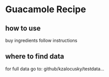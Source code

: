 # Guacamole Recipe

## how to use

buy ingredients
follow instructions

## where to find data

for full data go to: github/kzalocusky/testdata...
